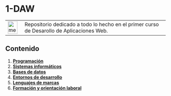 # 1-DAW

<div align=center>
  <table>
    <tr>
      <td><img src="../1-DAW/extras/pixel-jeff-matrix-s.gif" alt="me" width="90%"></td>
      <td>Repositorio dedicado a todo lo hecho en el primer curso de Desarollo de Aplicaciones Web.
</td>
    </tr>
  </table>
</div>

<div align=justify>

## Contenido
  1. [__Programación__](https://github.com/Chugani05/1-DAW/tree/main/PRO)
  2. [__Sistemas informáticos__](https://github.com/Chugani05/1-DAW/tree/main/SSF)
  3. [__Bases de datos__](https://github.com/Chugani05/1-DAW/blob/main/BAE/README.md)
  4. [__Entornos de desarrollo__](https://github.com/Chugani05/1-DAW/tree/main/ETS)
  5. [__Lenguajes de marcas__](https://github.com/Chugani05/1-DAW/tree/main/LND)
  6. [__Formación y orientación laboral__](https://github.com/Chugani05/1-DAW/tree/main/FOL)
     
</div>


